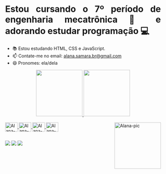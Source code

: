 <div align="justify">
  <h1> Estou cursando o 7º período de engenharia mecatrônica 🤖 e adorando estudar programação 💻 </h1>
</div>

- 📚 Estou estudando HTML, CSS e JavaScript.
- 📫 Contate-me no email: alana.samara.br@gmail.com 
- 😄 Pronomes: ela/dela
<div align="center">
  <a href="https://github.com/AlanaSamara">
  <img height="150em" src="https://github-readme-stats.vercel.app/api?username=AlanaSamara&show_icons=true&theme=gruvbox&include_all_commits=true&count_private=true"/>
  <img height="150em" src="https://github-readme-stats.vercel.app/api/top-langs/?username=AlanaSamara&layout=compact&langs_count=7&theme=gruvbox"/>
</div>

<div style="display: inline_block"><br>
  <img align="center" alt="Alana-Js" height="30" width="40" src="https://cdn.jsdelivr.net/gh/devicons/devicon/icons/javascript/javascript-original.svg">
  <img align="center" alt="Alana-HTML" height="30" width="40" src="https://cdn.jsdelivr.net/gh/devicons/devicon/icons/html5/html5-original.svg">
  <img align="center" alt="Alana-CSS" height="30" width="40" src="https://cdn.jsdelivr.net/gh/devicons/devicon/icons/css3/css3-original.svg">
  <img align="center" alt="Alana-Python" height="30" width="40" src="https://cdn.jsdelivr.net/gh/devicons/devicon/icons/python/python-original.svg">
  <img align="right" alt="Alana-pic" height="150" src="https://user-images.githubusercontent.com/109113132/178842605-d5d28e62-3bd2-4628-a6e2-225b6aa2de53.png">
</div>

##

<div> 
 <a href="http://discordapp.com/users/550400181615460365" target="_blank"><img src="https://img.shields.io/badge/Discord-7289DA?style=for-the-badge&logo=discord&logoColor=white"></a> 
  <a href = "mailto:alana.samara.br@gmail.com" target="_blank"><img src="https://img.shields.io/badge/Gmail-D14836?style=for-the-badge&logo=gmail&logoColor=white" ></a>
  <a href="https://www.linkedin.com/in/alana-samara-732297208/" target="_blank"><img src="https://img.shields.io/badge/-LinkedIn-%230077B5?style=for-the-badge&logo=linkedin&logoColor=white"></a>
